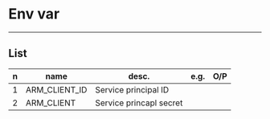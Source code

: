 # Env var

---

## List
|n|name|desc.|e.g.|O/P|
|-|----|-----|----|---|
|1|ARM_CLIENT_ID|Service principal ID||
|2|ARM_CLIENT|Service princapl secret||
